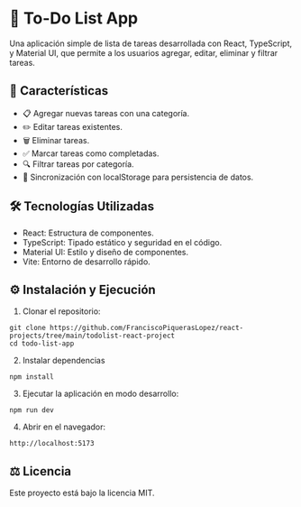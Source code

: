 # 📝 To-Do List App

Una aplicación simple de lista de tareas desarrollada con React, TypeScript, y Material UI, que permite a los usuarios agregar, editar, eliminar y filtrar tareas.

## 🚀 Características
- 📋 Agregar nuevas tareas con una categoría.
- ✏️ Editar tareas existentes.
- 🗑️ Eliminar tareas.
- ✅ Marcar tareas como completadas.
- 🔍 Filtrar tareas por categoría.
- 💾 Sincronización con localStorage para persistencia de datos.

## 🛠️ Tecnologías Utilizadas
- React: Estructura de componentes.
- TypeScript: Tipado estático y seguridad en el código.
- Material UI: Estilo y diseño de componentes.
- Vite: Entorno de desarrollo rápido.

## ⚙️ Instalación y Ejecución

1. Clonar el repositorio:

```
git clone https://github.com/FranciscoPiquerasLopez/react-projects/tree/main/todolist-react-project
cd todo-list-app
```

2. Instalar dependencias

```
npm install
```

3. Ejecutar la aplicación en modo desarrollo:

```
npm run dev
```

4. Abrir en el navegador:

```
http://localhost:5173
```

## ⚖️ Licencia
Este proyecto está bajo la licencia MIT.